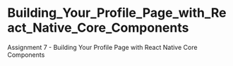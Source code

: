 # Building_Your_Profile_Page_with_React_Native_Core_Components
Assignment 7 - Building Your Profile Page with React Native Core Components
